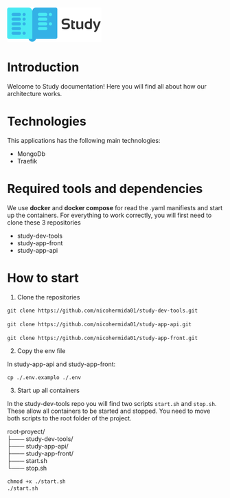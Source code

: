 ![alt text](./study_logo.png)

# Introduction

Welcome to Study documentation!
Here you will find all about how our architecture works.

# Technologies

This applications has the following main technologies:

- MongoDb
- Traefik

# Required tools and dependencies

We use **docker** and **docker compose** for read the .yaml manifiests and start up the containers.
For everything to work correctly, you will first need to clone these 3 repositories

- study-dev-tools
- study-app-front
- study-app-api

# How to start

1. Clone the repositories

```
git clone https://github.com/nicohermida01/study-dev-tools.git

git clone https://github.com/nicohermida01/study-app-api.git

git clone https://github.com/nicohermida01/study-app-front.git
```

2. Copy the env file

In study-app-api and study-app-front:

```
cp ./.env.examplo ./.env
```

3. Start up all containers

In the study-dev-tools repo you will find two scripts `start.sh` and `stop.sh`. These allow all containers to be started and stopped.
You need to move both scripts to the root folder of the project.

root-proyect/ <br>
├─── study-dev-tools/ <br>
├─── study-app-api/ <br>
├─── study-app-front/ <br>
├─── start.sh <br>
└─── stop.sh <br>

```
chmod +x ./start.sh
./start.sh
```
